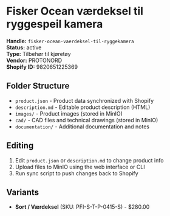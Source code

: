 # Fisker Ocean værdeksel til ryggespeil kamera

**Handle:** `fisker-ocean-vaerdeksel-til-ryggekamera`  
**Status:** active  
**Type:** Tilbehør til kjøretøy  
**Vendor:** PROTONORD  
**Shopify ID:** 9820651225369  

## Folder Structure

- `product.json` - Product data synchronized with Shopify
- `description.md` - Editable product description (HTML)
- `images/` - Product images (stored in MinIO)
- `cad/` - CAD files and technical drawings (stored in MinIO)
- `documentation/` - Additional documentation and notes

## Editing

1. Edit `product.json` or `description.md` to change product info
2. Upload files to MinIO using the web interface or CLI
3. Run sync script to push changes back to Shopify

## Variants

- **Sort / Værdeksel** (SKU: PFI-S-T-P-0415-S) - $280.00
